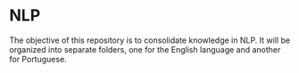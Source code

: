 # NLP

The objective of this repository is to consolidate knowledge in NLP. It will be organized into separate folders, one for the English language and another for Portuguese.